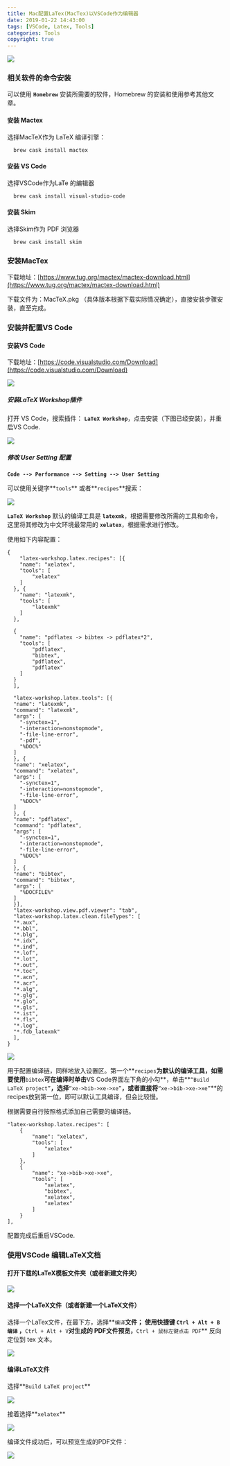 ```yaml
---
title: Mac配置LaTex(MacTex)以VSCode作为编辑器
date: 2019-01-22 14:43:00
tags: [VSCode, Latex, Tools]
categories: Tools
copyright: true
---
```

![](http://cdn.hkkhuang.cn/20190122144745.png)

### 相关软件的命令安装

可以使用 **`Homebrew`** 安装所需要的软件，Homebrew 的安装和使用参考其他文章。

#### 安装 Mactex 
选择MacTeX作为 LaTeX 编译引擎：

```
  brew cask install mactex
```

<!--more-->

#### 安装 VS Code 

选择VSCode作为LaTe 的编辑器

```
  brew cask install visual-studio-code
```

#### 安装 Skim 

选择Skim作为 PDF 浏览器

```
  brew cask install skim
```

### 安装MacTex
下载地址：[https://www.tug.org/mactex/mactex-download.html](https://www.tug.org/mactex/mactex-download.html)

下载文件为：MacTeX.pkg （具体版本根据下载实际情况确定），直接安装步骤安装，直至完成。

### 安装并配置VS Code

#### 安装VS Code

下载地址：[https://code.visualstudio.com/Download](https://code.visualstudio.com/Download)

![](http://hexo-hkkhuang.oss-cn-shanghai.aliyuncs.com/18-11-28/75600378.jpg)

##### 安装LaTeX Workshop插件

打开 VS Code，搜索插件： **`LaTeX Workshop`**，点击安装（下图已经安装），并重启VS Code.

![](http://hexo-hkkhuang.oss-cn-shanghai.aliyuncs.com/18-11-28/14191970.jpg)

##### 修改 User Setting 配置

**`Code --> Performance --> Setting --> User Setting`**

可以使用关键字**`tools`** 或者**`recipes`**搜索：

![](http://hexo-hkkhuang.oss-cn-shanghai.aliyuncs.com/18-11-28/43927773.jpg)

**`LaTeX Workshop`** 默认的编译工具是 **`latexmk`**，根据需要修改所需的工具和命令，这里将其修改为中文环境最常用的 **`xelatex`**，根据需求进行修改。

使用如下内容配置：

```
{
    "latex-workshop.latex.recipes": [{
    "name": "xelatex",
    "tools": [
        "xelatex"
    ]
  }, {
    "name": "latexmk",
    "tools": [
        "latexmk"
    ]
  },
  
  {
    "name": "pdflatex -> bibtex -> pdflatex*2",
    "tools": [
        "pdflatex",
        "bibtex",
        "pdflatex",
        "pdflatex"
    ]
  }
  ],
  
  "latex-workshop.latex.tools": [{
  "name": "latexmk",
  "command": "latexmk",
  "args": [
    "-synctex=1",
    "-interaction=nonstopmode",
    "-file-line-error",
    "-pdf",
    "%DOC%"
  ]
  }, {
  "name": "xelatex",
  "command": "xelatex",
  "args": [
    "-synctex=1",
    "-interaction=nonstopmode",
    "-file-line-error",
    "%DOC%"
  ]
  }, {
  "name": "pdflatex",
  "command": "pdflatex",
  "args": [
    "-synctex=1",
    "-interaction=nonstopmode",
    "-file-line-error",
    "%DOC%"
  ]
  }, {
  "name": "bibtex",
  "command": "bibtex",
  "args": [
    "%DOCFILE%"
  ]
  }],
  "latex-workshop.view.pdf.viewer": "tab",
  "latex-workshop.latex.clean.fileTypes": [
  "*.aux",
  "*.bbl",
  "*.blg",
  "*.idx",
  "*.ind",
  "*.lof",
  "*.lot",
  "*.out",
  "*.toc",
  "*.acn",
  "*.acr",
  "*.alg",
  "*.glg",
  "*.glo",
  "*.gls",
  "*.ist",
  "*.fls",
  "*.log",
  "*.fdb_latexmk"
  ],
}
```

![](http://hexo-hkkhuang.oss-cn-shanghai.aliyuncs.com/18-11-28/12443308.jpg)


用于配置编译链，同样地放入设置区。第一个**`recipes`**为默认的编译工具，如需要使用**`bibtex`**可在编译时单击**VS Code界面左下角的小勾**，单击**`“Build LaTeX project”`**，选择**`“xe->bib->xe->xe”`**，或者直接将**`“xe->bib->xe->xe”`**的recipes放到第一位，即可以默认工具编译，但会比较慢。

根据需要自行按照格式添加自己需要的编译链。
```
"latex-workshop.latex.recipes": [
    {
        "name": "xelatex",
        "tools": [
            "xelatex"
        ]
    },
    {
        "name": "xe->bib->xe->xe",
        "tools": [
            "xelatex",
            "bibtex",
            "xelatex",
            "xelatex"
        ]
    }
],
```

配置完成后重启VSCode.

### 使用VSCode 编辑LaTeX文档

#### 打开下载的LaTeX模板文件夹（或者新建文件夹）

![](http://hexo-hkkhuang.oss-cn-shanghai.aliyuncs.com/18-11-28/44764265.jpg)

#### 选择一个LaTeX文件（或者新建一个LaTeX文件）

选择一个LaTex文件，在最下方，选择**`编译`**文件；
使用快捷键 **`Ctrl + Alt + B  编译`** ，**`Ctrl + Alt + V`**对生成的 PDF文件预览，**`Ctrl + 鼠标左键点击 PDF`** 反向定位到 tex 文本。

![](http://hexo-hkkhuang.oss-cn-shanghai.aliyuncs.com/18-11-28/71069881.jpg)

#### 编译LaTeX文件

选择**`Build LaTeX project`**

![](http://hexo-hkkhuang.oss-cn-shanghai.aliyuncs.com/18-11-28/7665867.jpg)

接着选择**`xelatex`**

![](http://hexo-hkkhuang.oss-cn-shanghai.aliyuncs.com/18-11-28/46946909.jpg)

编译文件成功后，可以预览生成的PDF文件：

![](http://hexo-hkkhuang.oss-cn-shanghai.aliyuncs.com/18-11-28/89155070.jpg)